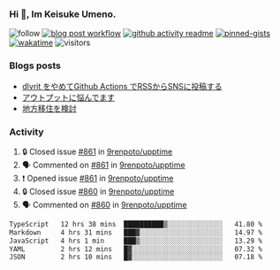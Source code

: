 ### Hi 👋, Im Keisuke Umeno.

<!--
**9renpoto/9renpoto** is a ✨ _special_ ✨ repository because its `README.md` (this file) appears on your GitHub profile.

Here are some ideas to get you started:

- 🔭 I’m currently working on ...
- 🌱 I’m currently learning ...
- 👯 I’m looking to collaborate on ...
- 🤔 I’m looking for help with ...
- 💬 Ask me about ...
- 📫 How to reach me: ...
- 😄 Pronouns: ...
- ⚡ Fun fact: ...
-->

![follow](https://img.shields.io/github/followers/9renpoto?label=Follow&style=social)
[![blog post workflow](https://github.com/9renpoto/9renpoto/actions/workflows/blog.yml/badge.svg)](https://github.com/9renpoto/9renpoto/actions/workflows/blog.yml)
[![github activity readme](https://github.com/9renpoto/9renpoto/actions/workflows/activity.yml/badge.svg)](https://github.com/9renpoto/9renpoto/actions/workflows/activity.yml)
[![pinned-gists](https://github.com/9renpoto/9renpoto/actions/workflows/pin-gist.yml/badge.svg)](https://github.com/9renpoto/9renpoto/actions/workflows/pin-gist.yml)
[![wakatime](https://github.com/9renpoto/9renpoto/actions/workflows/waka-readme-status.yml/badge.svg)](https://github.com/9renpoto/9renpoto/actions/workflows/waka-readme-status.yml)
![visitors](https://komarev.com/ghpvc/?username=9renpoto&label=Profile%20views&color=0e75b6&style=flat)

### Blogs posts

<!-- BLOG-POST-LIST:START -->
- [dlvrit をやめてGithub Actions でRSSからSNSに投稿する](https://9renpoto.win/entry/2023/11/12/dlvrit-to-gh-actions)
- [アウトプットに悩んでます](https://9renpoto.win/entry/2023/11/11/technology-to-limit-input)
- [地方移住を検討](https://9renpoto.win/entry/2023/09/09/migration-plan)
<!-- BLOG-POST-LIST:END -->

### Activity

<!--START_SECTION:activity-->
1. 🔒 Closed issue [#861](https://github.com/9renpoto/upptime/issues/861) in [9renpoto/upptime](https://github.com/9renpoto/upptime)
2. 🗣 Commented on [#861](https://github.com/9renpoto/upptime/issues/861#issuecomment-1812086089) in [9renpoto/upptime](https://github.com/9renpoto/upptime)
3. ❗ Opened issue [#861](https://github.com/9renpoto/upptime/issues/861) in [9renpoto/upptime](https://github.com/9renpoto/upptime)
4. 🔒 Closed issue [#860](https://github.com/9renpoto/upptime/issues/860) in [9renpoto/upptime](https://github.com/9renpoto/upptime)
5. 🗣 Commented on [#860](https://github.com/9renpoto/upptime/issues/860#issuecomment-1812016242) in [9renpoto/upptime](https://github.com/9renpoto/upptime)
<!--END_SECTION:activity-->

<!--START_SECTION:waka-->

```txt
TypeScript   12 hrs 38 mins  ██████████▒░░░░░░░░░░░░░░   41.80 %
Markdown     4 hrs 31 mins   ███▓░░░░░░░░░░░░░░░░░░░░░   14.97 %
JavaScript   4 hrs 1 min     ███▒░░░░░░░░░░░░░░░░░░░░░   13.29 %
YAML         2 hrs 12 mins   █▓░░░░░░░░░░░░░░░░░░░░░░░   07.32 %
JSON         2 hrs 10 mins   █▓░░░░░░░░░░░░░░░░░░░░░░░   07.18 %
```

<!--END_SECTION:waka-->
